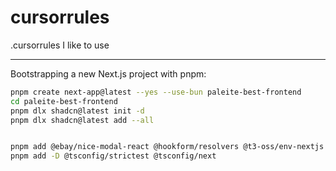 # cursorrules

.cursorrules I like to use

---

Bootstrapping a new Next.js project with pnpm:

```bash
pnpm create next-app@latest --yes --use-bun paleite-best-frontend
cd paleite-best-frontend
pnpm dlx shadcn@latest init -d
pnpm dlx shadcn@latest add --all


pnpm add @ebay/nice-modal-react @hookform/resolvers @t3-oss/env-nextjs @tanstack/react-table @tanstack/react-query @tanstack/react-query-devtools axios connectkit postchain-client react-hook-form wagmi zod zustand
pnpm add -D @tsconfig/strictest @tsconfig/next
```
